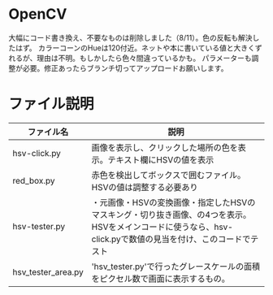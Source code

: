 # OpenCV
大幅にコード書き換え、不要なものは削除しました（8/11）。色の反転も解決したはず。
カラーコーンのHueは120付近。ネットや本に書いている値と大きくずれるが、理由は不明。もしかしたら色々間違っているかも。
パラメーターも調整が必要。修正あったらブランチ切ってアップロードお願いします。

# ファイル説明

| ファイル名 | 説明 |
| --- | --- |
| hsv-click.py | 画像を表示し、クリックした場所の色を表示。テキスト欄にHSVの値を表示 |
| red_box.py | 赤色を検出してボックスで囲むファイル。HSVの値は調整する必要あり|
| hsv-tester.py | ・元画像・HSVの変換画像・指定したHSVのマスキング・切り抜き画像、の4つを表示。HSVをメインコードに使うなら、hsv-click.pyで数値の見当を付け、このコードでテスト|
| hsv_tester_area.py | 'hsv_tester.py'で行ったグレースケールの面積をピクセル数で画面に表示するもの。|
